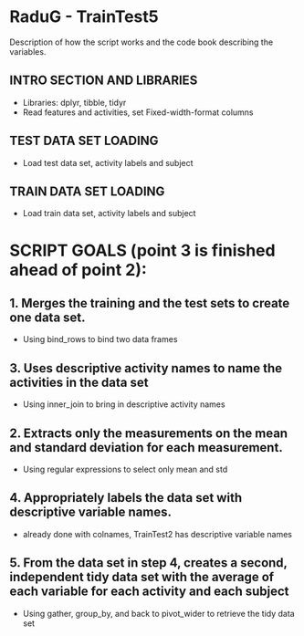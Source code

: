 # RaduG - TrainTest5
Description of how the script works and the code book describing the variables.

## INTRO SECTION AND LIBRARIES
- Libraries: dplyr, tibble, tidyr
- Read features and activities, set Fixed-width-format columns

## TEST DATA SET LOADING
- Load test data set, activity labels and subject

## TRAIN DATA SET LOADING
- Load train data set, activity labels and subject

# SCRIPT GOALS (point 3 is finished ahead of point 2):
## 1. Merges the training and the test sets to create one data set.
- Using bind_rows to bind two data frames
## 3. Uses descriptive activity names to name the activities in the data set
- Using inner_join to bring in descriptive activity names
## 2. Extracts only the measurements on the mean and standard deviation for each measurement.
- Using regular expressions to select only mean and std
## 4. Appropriately labels the data set with descriptive variable names.
- already done with colnames, TrainTest2 has descriptive variable names
## 5. From the data set in step 4, creates a second, independent tidy data set with the average of each variable for each activity and each subject
- Using gather, group_by, and back to pivot_wider to retrieve the tidy data set



